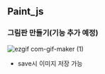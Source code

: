 ## Paint_js

### 그림판 만들기(기능 추가 예정)
![ezgif com-gif-maker (1)](https://user-images.githubusercontent.com/23302973/100350279-f9a58280-302c-11eb-916a-de19196a6bec.gif)
+ save시 이미지 저장 가능

